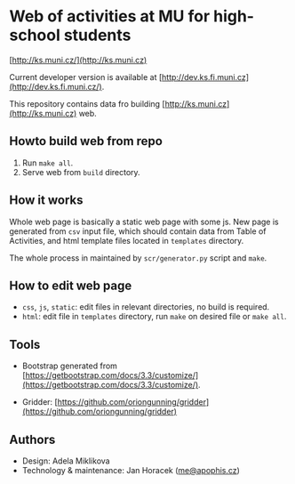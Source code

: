 # Web of activities at MU for high-school students

[http://ks.muni.cz/](http://ks.muni.cz)

Current developer version is available at
[http://dev.ks.fi.muni.cz](http://dev.ks.fi.muni.cz/).

This repository contains data fro building
[http://ks.muni.cz](http://ks.muni.cz) web.

## Howto build web from repo

 1. Run `make all`.
 2. Serve web from `build` directory.

## How it works

Whole web page is basically a static web page with some js. New page is
generated from `csv` input file, which should contain data from Table of
Activities, and html template files located in `templates` directory.

The whole process in maintained by `scr/generator.py` script and `make`.

## How to edit web page

 * `css`, `js`, `static`: edit files in relevant directories, no build is
   required.
 * `html`: edit file in `templates` directory, run `make` on desired file
   or `make all`.

## Tools

 * Bootstrap generated from
   [https://getbootstrap.com/docs/3.3/customize/](https://getbootstrap.com/docs/3.3/customize/).

 * Gridder:
   [https://github.com/oriongunning/gridder](https://github.com/oriongunning/gridder)

## Authors

 * Design: Adela Miklikova
 * Technology & maintenance: Jan Horacek ([me@apophis.cz](mailto:me@apophis.cz))
